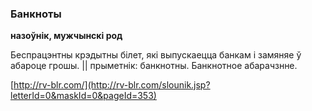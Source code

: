 ### Банкноты
**назоўнік, мужчынскі род**

Беспрацэнтны крэдытны білет, які выпускаецца банкам і замяняе ў абароце грошы. || прыметнік: банкнотны. Банкнотное абарачзнне.

<a rel="author">[http://rv-blr.com/](http://rv-blr.com/slounik.jsp?letterId=0&maskId=0&pageId=353)</a>
